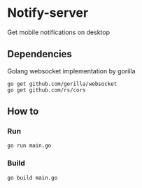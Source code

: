 # Notify-server
Get mobile notifications on desktop
## Dependencies
Golang websocket implementation by gorilla
```shell
go get github.com/gorilla/websocket
go get github.com/rs/cors
```
## How to
### Run
```shell
go run main.go
```
### Build
```shell
go build main.go
```